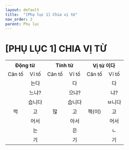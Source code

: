 ```yaml
---
layout: default
title:  "[Phụ lục 1] Chia vị từ"
nav_order: 2
parent: Phụ lục
---
```


# [PHỤ LỤC 1] CHIA VỊ TỪ

 <table style="text-align: center;">
  <tr>
    <th colspan="2">Động từ</th>
    <th colspan="2">Tính từ</th>
    <th colspan="2">Vị từ 이다</th>
  </tr>
  <tr>
    <td>Căn tố</td>
    <td>Vĩ tố</td>
    <td>Căn tố</td>
    <td>Vĩ tố</td>
    <td>Căn tố</td>
    <td>Vĩ tố</td>
  </tr>
  <tr>
    <td rowspan="7">먹</td>
   <td>는다</td>
    <td rowspan="7">많</td>
    <td>다</td>
    <td rowspan="7">책(이)</td>
    <td>다</td>
  </tr>
  <tr>
  <td>느냐?</td>
  <td>으냐?</td>
  <td>냐?</td>
  </tr>
  <tr>
  <td>습니다</td>
  <td>습니다</td>
  <td>ㅂ니다</td>
  </tr>
  <tr>
  <td>고</td>
  <td>고</td>
  <td>고</td>
  </tr>
  <tr>
  <td>어서</td>
  <td>아서</td>
  <td>어서</td>
  </tr>
  <tr>
  <td>는</td>
  <td>은</td>
  <td>ㄴ</td>
  </tr>
  <tr>
  <td>기</td>
  <td>기</td>
  <td>기</td>
  </tr>
</table>

